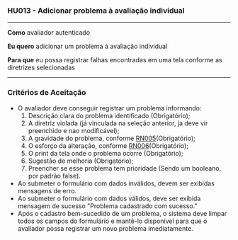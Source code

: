 ### HU013 - Adicionar problema à avaliação individual

---

**Como** avaliador autenticado

**Eu quero** adicionar um problema à avaliação individual

**Para que** eu possa registrar falhas encontradas em uma tela conforme as diretrizes selecionadas

---

### Critérios de Aceitação

- O avaliador deve conseguir registrar um problema informando:
  1. Descrição clara do problema identificado (Obrigatório);
  2. A diretriz violada (já vinculada na seleção anterior, ja deve vir preenchido e nao modificável);
  3. A gravidade do problema, conforme [RN005](../../regras_de_negocio/read.md#-rn005---níveis-de-gravidade-do-problema)(Obrigatório);
  4. O esforço da alteração, conforme [RN006](../../regras_de_negocio/read.md#-rn006---níveis-de-esforço-da-alteração)(Obrigatório);
  5. O print da tela onde o problema ocorre (Obrigatório);
  6. Sugestão de melhoria (Obrigatório);
  7. Preencher se esse problema tem prioridade (Sendo um booleano, por padrão false).
- Ao submeter o formulário com dados inválidos, devem ser exibidas mensagens de erro.
- Ao submeter o formulário com dados válidos, deve ser exibida mensagem de sucesso "Problema cadastrado com sucesso."
- Após o cadastro bem-sucedido de um problema, o sistema deve limpar todos os campos do formulário e mantê-lo disponível para que o avaliador possa registrar um novo problema imediatamente.
